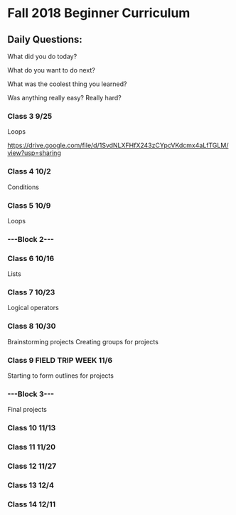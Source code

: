 # Fall 2018 Beginner Curriculum 

## Daily Questions: 
What did you do today?

What do you want to do next?

What was the coolest thing you learned?

Was anything really easy? Really hard?



### Class 3 9/25
Loops

https://drive.google.com/file/d/1SvdNLXFHfX243zCYpcVKdcmx4aLfTGLM/view?usp=sharing

### Class 4 10/2
Conditions
### Class 5 10/9
Loops
### ---Block 2---

### Class 6 10/16
Lists
### Class 7 10/23
Logical operators
### Class 8 10/30
Brainstorming projects
Creating groups for projects
### Class 9 FIELD TRIP WEEK 11/6
Starting to form outlines for projects

### ---Block 3---
Final projects

### Class 10 11/13
### Class 11 11/20

### Class 12 11/27

### Class 13 12/4

### Class 14 12/11


